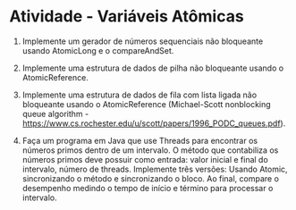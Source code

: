 # Atividade - Variáveis Atômicas

1. Implemente um gerador de números sequenciais não
bloqueante usando AtomicLong e o compareAndSet.

2. Implemente uma estrutura de dados de pilha não
bloqueante usando o AtomicReference.

3. Implemente uma estrutura de dados de fila com lista ligada
não bloqueante usando o AtomicReference (Michael-Scott
nonblocking queue algorithm - https://www.cs.rochester.edu/u/scott/papers/1996_PODC_queues.pdf).

4. Faça um programa em Java que use Threads para encontrar
os números primos dentro de um intervalo. O método que
contabiliza os números primos deve possuir como entrada:
valor inicial e final do intervalo, número de threads. Implemente três versões: Usando Atomic, sincronizando o
método e sincronizando o bloco. Ao final, compare o desempenho medindo o
tempo de início e término para processar o intervalo.
